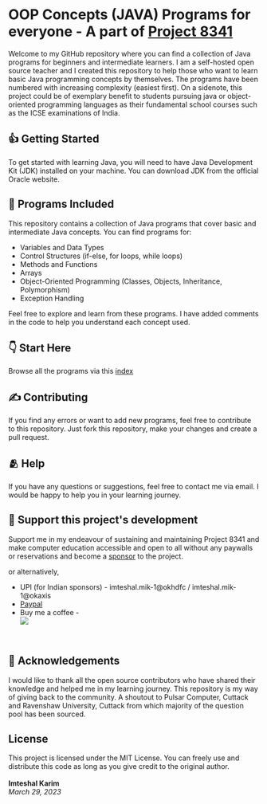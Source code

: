 <!DOCTYPE html>
<html>
<head>
</head>
<body><h1>OOP Concepts (JAVA) Programs for everyone - A part of <a href="https://github.com/sponsors/imteshalkarim">Project 8341 </a></h1>

<p>Welcome to my GitHub repository where you can find a collection of Java programs for beginners and intermediate learners. I am a self-hosted open source teacher and I created this repository to help those who want to learn basic Java programming concepts by themselves.
The programs have been numbered with increasing complexity (easiest first).
On a sidenote, this project could be of exemplary benefit to students pursuing java or object-oriented programming languages as their fundamental school courses such as the ICSE examinations of India.</p>

<h2>👍 Getting Started</h2>

<p>To get started with learning Java, you will need to have Java Development Kit (JDK) installed on your machine. You can download JDK from the official Oracle website.</p>

<h2>📃 Programs Included</h2>

<p>This repository contains a collection of Java programs that cover basic and intermediate Java concepts. You can find programs for:</p>

<ul>
	<li>Variables and Data Types</li>
	<li>Control Structures (if-else, for loops, while loops)</li>
	<li>Methods and Functions</li>
	<li>Arrays</li>
	<li>Object-Oriented Programming (Classes, Objects, Inheritance, Polymorphism)</li>
	<li>Exception Handling</li>
</ul>

<p>Feel free to explore and learn from these programs. I have added comments in the code to help you understand each concept used.</p>

<h2>👇 Start Here</h2>

<p>Browse all the programs via this <a href="https://github.com/imteshalkarim/JavaExplorer/blob/main/index.md">index</a></p>

<h2>✍️ Contributing</h2>

<p>If you find any errors or want to add new programs, feel free to contribute to this repository. Just fork this repository, make your changes and create a pull request.</p>

<h2>🫂 Help</h2>

<p>If you have any questions or suggestions, feel free to contact me via email. I would be happy to help you in your learning journey.</p>

## 🫶 Support this project's development

Support me in my endeavour of sustaining and maintaining Project 8341 and make computer education accessible and open to all without any paywalls or reservations and become a [sponsor](https://github.com/sponsors/imteshalkarim) to the project.

or alternatively,

- UPI (for Indian sponsors) - imteshal.mik-1@okhdfc / imteshal.mik-1@okaxis
- [Paypal](https://paypal.me/imteshalkarim?country.x=IN&locale.x=en_GB)
- Buy me a coffee - 
            <div align="left">
            <a href="https://www.buymeacoffee.com/imteshalkarim" target="_blank" style="display: inline-block;">
                <img
                    src="https://img.shields.io/badge/Donate-Buy%20Me%20A%20Coffee-orange.svg?style=flat-square" 
                    align="center"/>
            </a></div>
<br />

<h2>🙏 Acknowledgements</h2>

<p>I would like to thank all the open source contributors who have shared their knowledge and helped me in my learning journey. This repository is my way of giving back to the community.
A shoutout to Pulsar Computer, Cuttack and Ravenshaw University, Cuttack from which majority of the question pool has been sourced.</p>

<h2>License</h2>

<p>This project is licensed under the MIT License. You can freely use and distribute this code as long as you give credit to the original author.<br>
<br>
<b>Imteshal Karim</b> <br>
<I>March 29, 2023</I> </p>
</body>
</html>
